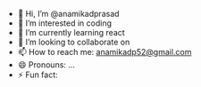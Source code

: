 - 👋 Hi, I’m @anamikadprasad
- 👀 I’m interested in coding
- 🌱 I’m currently learning react
- 💞️ I’m looking to collaborate on 
- 📫 How to reach me: anamikadp52@gmail.com
- 😄 Pronouns: ...
- ⚡ Fun fact: 

<!---
anamikadprasad/anamikadprasad is a ✨ special ✨ repository because its `README.md` (this file) appears on your GitHub profile.
You can click the Preview link to take a look at your changes.
--->
